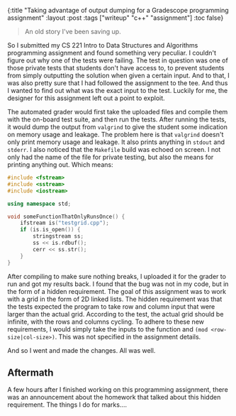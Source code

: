 {:title "Taking advantage of output dumping for a Gradescope programming assignment"
 :layout :post
 :tags  ["writeup" "c++" "assignment"]
 :toc false}

> An old story I've been saving up.

So I submitted my CS 221 Intro to Data Structures and Algorithms programming
assignment and found something very peculiar. I couldn't figure out why one of
the tests were failing. The test in question was one of those private tests
that students don't have access to, to prevent students from simply outputting
the solution when given a certain input. And to that, I was also pretty sure
that I had followed the assignment to the tee. And thus I wanted to find out
what was the exact input to the test. Luckily for me, the designer for this
assignment left out a point to exploit.

The automated grader would first take the uploaded files and compile them with
the on-board test suite, and then run the tests. After running the tests, it
would dump the output from `valgrind` to give the student some indication on
memory usage and leakage. The problem here is that `valgrind` doesn't only
print memory usage and leakage. It also prints anything in `stdout` and
`stderr`. I also noticed that the `Makefile` build was echoed on screen. I not
only had the name of the file for private testing, but also the means for
printing anything out. Which means:

```cpp
#include <fstream>
#include <sstream>
#include <iostream>

using namespace std;

void someFunctionThatOnlyRunsOnce() {
	ifstream is("testgrid.cpp");
	if (is.is_open()) {
		stringstream ss;
		ss << is.rdbuf();
		cerr << ss.str();
	}
}
```

After compiling to make sure nothing breaks, I uploaded it for the grader to
run and got my results back. I found that the bug was not in my code, but in
the form of a hidden requirement. The goal of this assignment was to work with
a grid in the form of 2D linked lists. The hidden requirement was that the
tests expected the program to take row and column input that were larger than
the actual grid. According to the test, the actual grid should be infinite,
with the rows and columns cycling. To adhere to these new requirements, I would
simply take the inputs to the function and `(mod <row-size|col-size>)`. This
was not specified in the assignment details.

And so I went and made the changes. All was well.

## Aftermath

A few hours after I finished working on this programming assignment, there was
an announcement about the homework that talked about this hidden requirement.
The things I do for marks....
